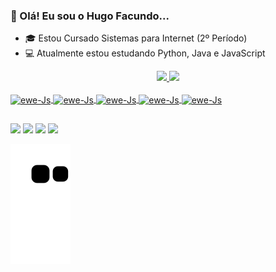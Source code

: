 ###  👋 Olá! Eu sou o Hugo Facundo...

- 🎓 Estou Cursado Sistemas para Internet (2º Período)
- 💻 Atualmente estou estudando Python, Java e JavaScript


<div align="center">
  <a href="https://github.com/ewertonalex">
  <img height="180em" src="https://github-readme-stats.vercel.app/api?username=hufacundo&show_icons=true&theme=dark&include_all_commits=true&count_private=true"/>
  <img height="180em" src="https://github-readme-stats.vercel.app/api/top-langs/?username=hufacundo&layout=compact&langs_count=7&theme=dark"/>
</div>
  
  <div style="display: inline_block"><br>
    
  <img align="center" alt="ewe-Js" height="30" width="40" src="https://cdn.iconscout.com/icon/free/png-256/javascript-2752148-2284965.png">
    <img align="center" alt="ewe-Js" height="30" width="40" src="https://www.pngkit.com/png/full/70-701749_this-free-icons-png -design-of-python-language.png">
    <img align="center" alt="ewe-Js" height="30" width="40" src="http://s2.glbimg.com/DyDQQTZSF1oEiO8kawMIxP72KzQ=/290x417/s.glbimg.com/jo/g1/f/original/2011/08/22/22-java-300.jpg">
    <img align="center" alt="ewe-Js" height="30" width="40" src="https://cdn-icons-png.flaticon.com/512/1216/1216733.png">
    <img align="center" alt="ewe-Js" height="30" width="40" src="https://cdn-icons-png.flaticon.com/512/732/732190.png">
    
</div>
  
##
  
  <div>
    
   <a href="https://api.whatsapp.com/send?phone=5583999507034" target="_blank"><img src="https://img.shields.io/badge/WhatsApp-25D366?style=for-the-badge&logo=whatsapp&logoColor=white"></a>
  <a href="https://instagram.com/hugofacundo" target="_blank"><img src="https://img.shields.io/badge/Instagram-E4405F?style=for-the-badge&logo= instagram&logoColor=white"></a>
 	<a href="mailto:hufacundo@hotmail.com" target="_blank"><img src="https://img.shields.io/badge/Gmail-D14836?style=for-the-badge&logo=gmail&logoColor= branco"></a>
    <a href="https://www.linkedin.com/in/hufacundo" target="_blank"><img src="https://logospng.org/download/linkedin/logo-linkedin-256.png"></a>

![Snake animation](https://github.com/hufacundo/hufacundo/blob/output/github-contribution-grid-snake.svg)  

</div>

  
